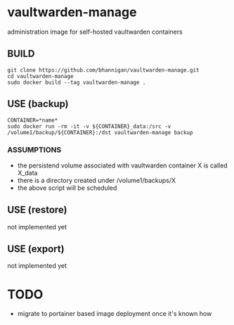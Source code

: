 # vaultwarden-manage
administration image for self-hosted vaultwarden containers<br>

## BUILD
    git clone https://github.com/bhannigan/vaultwarden-manage.git
    cd vaultwarden-manage
    sudo docker build --tag vaultwarden-manage .

## USE (backup)
    CONTAINER=*name*
    sudo docker run -rm -it -v ${CONTAINER}_data:/src -v /volume1/backup/${CONTAINER}:/dst vaultwarden-manage backup

### ASSUMPTIONS
- the persistend volume associated with vaultwarden container X is called X_data<br>
- there is a directory created under /volume1/backups/X<br>
- the above script will be scheduled

## USE (restore)
not implemented yet<br>

## USE (export)
not implemented yet<br>

# TODO
- migrate to portainer based image deployment once it's known how



